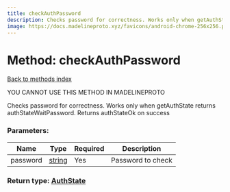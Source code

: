 ```yaml
---
title: checkAuthPassword
description: Checks password for correctness. Works only when getAuthState returns authStateWaitPassword. Returns authStateOk on success
image: https://docs.madelineproto.xyz/favicons/android-chrome-256x256.png
---
```

# Method: checkAuthPassword  
[Back to methods index](index.md)


YOU CANNOT USE THIS METHOD IN MADELINEPROTO


Checks password for correctness. Works only when getAuthState returns authStateWaitPassword. Returns authStateOk on success

### Parameters:

| Name     |    Type       | Required | Description |
|----------|---------------|----------|-------------|
|password|[string](../types/string.md) | Yes|Password to check|


### Return type: [AuthState](../types/AuthState.md)

